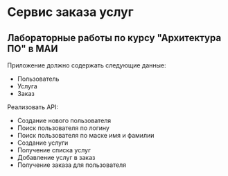 # Сервис заказа услуг
## Лабораторные работы по курсу "Архитектура ПО" в МАИ

Приложение должно содержать следующие данные:
* Пользователь
* Услуга
* Заказ

Реализовать API:
* Создание нового пользователя
* Поиск пользователя по логину
* Поиск пользователя по маске имя и фамилии
* Создание услуги
* Получение списка услуг
* Добавление услуг в заказ
* Получение заказа для пользователя
